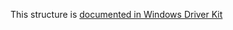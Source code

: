 This structure is [documented in Windows Driver Kit](https://learn.microsoft.com/en-us/windows-hardware/drivers/ddi/wdm/ns-wdm-_file_position_information)
